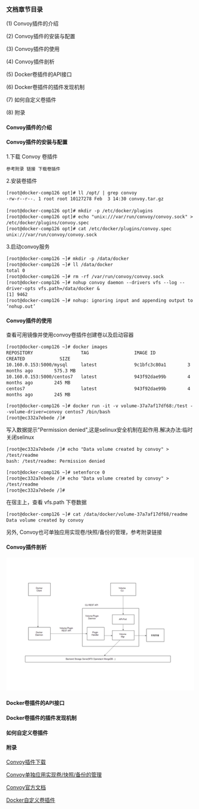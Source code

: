 ### 文档章节目录 ###
(1) Convoy插件的介绍

(2) Convoy插件的安装与配置

(3) Convoy插件的使用

(4) Convoy插件剖析

(5) Docker卷插件的API接口

(6) Docker卷插件的插件发现机制

(7) 如何自定义卷插件

(8) 附录

#### Convoy插件的介绍 ####

#### Convoy插件的安装与配置 ####

1.下载 Convoy 卷插件

```
参考附录 链接 下载卷插件
```

2.安装卷插件

```
[root@docker-comp126 opt]# ll /opt/ | grep convoy
-rw-r--r--. 1 root root 10127278 Feb  3 14:30 convoy.tar.gz

[root@docker-comp126 opt]# mkdir -p /etc/docker/plugins
[root@docker-comp126 opt]# echo "unix:///var/run/convoy/convoy.sock" > /etc/docker/plugins/convoy.spec
[root@docker-comp126 opt]# cat /etc/docker/plugins/convoy.spec
unix:///var/run/convoy/convoy.sock
```

3.启动convoy服务

```
[root@docker-comp126 ~]# mkdir -p /data/docker
[root@docker-comp126 ~]# ll /data/docker
total 0
[root@docker-comp126 ~]# rm -rf /var/run/convoy/convoy.sock
[root@docker-comp126 ~]# nohup convoy daemon --drivers vfs --log --driver-opts vfs.path=/data/docker &
[1] 9462
[root@docker-comp126 ~]# nohup: ignoring input and appending output to ‘nohup.out’
```

#### Convoy插件的使用 ####

查看可用镜像并使用convoy卷插件创建卷以及启动容器

```
[root@docker-comp126 ~]# docker images
REPOSITORY                  TAG                 IMAGE ID            CREATED             SIZE
10.160.0.153:5000/mysql     latest              9c1bfc3c80a1        3 months ago        575.3 MB
10.160.0.153:5000/centos7   latest              943f92dae99b        4 months ago        245 MB
centos7                     latest              943f92dae99b        4 months ago        245 MB
```

```
[root@docker-comp126 ~]# docker run -it -v volume-37a7af17df68:/test --volume-driver=convoy centos7 /bin/bash
[root@ec332a7ebede /]#
```

写入数据提示"Permission denied",这是selinux安全机制在起作用.解决办法:临时关闭selinux

```
[root@ec332a7ebede /]# echo "Data volume created by convoy" > /test/readme
bash: /test/readme: Permission denied
```

```
[root@docker-comp126 ~]# setenforce 0
[root@ec332a7ebede /]# echo "Data volume created by convoy" > /test/readme
[root@ec332a7ebede /]#
```

在宿主上，查看 vfs.path 下卷数据

```
[root@docker-comp126 ~]# cat /data/docker/volume-37a7af17df68/readme 
Data volume created by convoy
```

另外, Convoy也可单独应用实现卷/快照/备份的管理，参考附录链接

#### Convoy插件剖析 ####
![docker卷插件图示](https://github.com/guojy8993/ImageCache/blob/master/docker%E5%8D%B7%E6%8F%92%E4%BB%B6.jpg)

#### Docker卷插件的API接口 ####

#### Docker卷插件的插件发现机制 ####

#### 如何自定义卷插件 ####

#### 附录 ####

[Convoy插件下载](https://github.com/rancher/convoy/releases/download/v0.2.1/convoy.tar.gz)

[Convoy单独应用实现卷/快照/备份的管理](https://github.com/rancher/convoy)

[Convoy官方文档](https://github.com/rancher/convoy)

[Docker自定义卷插件](https://github.com/docker/docker/blob/master/docs/extend/plugin_api.md)




